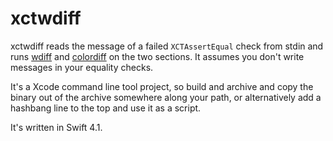 #  xctwdiff

xctwdiff reads the message of a failed `XCTAssertEqual` check from stdin and runs [wdiff] and [colordiff]
on the two sections. It assumes you don't write messages in your equality checks.

It's a Xcode command line tool project, so build and archive and copy the binary out of the archive
somewhere along your path, or alternatively add a hashbang line to the top and use it as a script.

It's written in Swift 4.1.

[wdiff]: https://www.gnu.org/software/wdiff/
[colordiff]: https://www.colordiff.org
